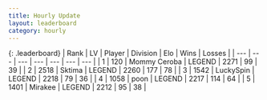 ```yaml
---
title: Hourly Update
layout: leaderboard
category: hourly
---
```


{: .leaderboard}
| Rank | LV | Player | Division | Elo | Wins | Losses |
| --- | --- | --- | --- | --- | --- | --- |
| <span data-change="0">1</span> | 120 | <span title="ID: 748055">Mommy Ceroba</span> | LEGEND | <span data-change="4">2271</span> | <span data-change="1">99</span> | <span data-change="0">39</span> |
| <span data-change="0">2</span> | 2518 | <span title="ID: 353063">Sktima</span> | LEGEND | <span data-change="0">2260</span> | <span data-change="0">177</span> | <span data-change="0">78</span> |
| <span data-change="1">3</span> | 1542 | <span title="ID: 498412">LuckySpin</span> | LEGEND | <span data-change="0">2218</span> | <span data-change="0">79</span> | <span data-change="0">36</span> |
| <span data-change="1">4</span> | 1058 | <span title="ID: 540690">poon</span> | LEGEND | <span data-change="0">2217</span> | <span data-change="0">114</span> | <span data-change="0">64</span> |
| <span data-change="-2">5</span> | 1401 | <span title="ID: 416373">Mirakee</span> | LEGEND | <span data-change="-7">2212</span> | <span data-change="1">95</span> | <span data-change="1">38</span> |